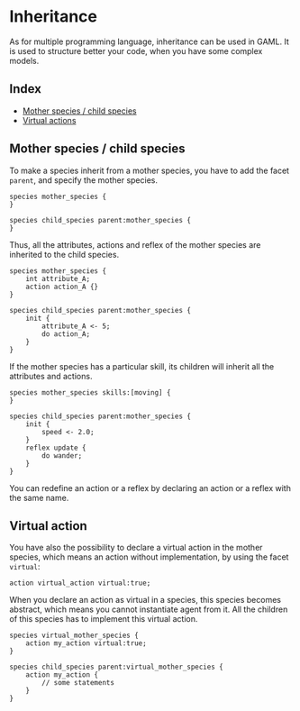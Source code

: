 [//]: # (startConcept|inheritance)
# Inheritance
[//]: # (keyword|concept_inheritance)

As for multiple programming language, inheritance can be used in GAML. It is used to structure better your code, when you have some complex models.

## Index

* [Mother species / child species](#mother-species-/-child-species)
* [Virtual actions](#virtual-actions)

## Mother species / child species

To make a species inherit from a mother species, you have to add the facet `parent`, and specify the mother species.

```
species mother_species {
}

species child_species parent:mother_species {
}
```

Thus, all the attributes, actions and reflex of the mother species are inherited to the child species.

```
species mother_species {
	int attribute_A;
	action action_A {}
}

species child_species parent:mother_species {
	init {
		attribute_A <- 5;
		do action_A;
	}
}
```

If the mother species has a particular skill, its children will inherit all the attributes and actions.

```
species mother_species skills:[moving] {
}

species child_species parent:mother_species {
	init {
		speed <- 2.0;
	}
	reflex update {
		do wander;
	}
}
```

You can redefine an action or a reflex by declaring an action or a reflex with the same name.

## Virtual action

You have also the possibility to declare a virtual action in the mother species, which means an action without implementation, by using the facet `virtual`:

```
action virtual_action virtual:true;
```

When you declare an action as virtual in a species, this species becomes abstract, which means you cannot instantiate agent from it. All the children of this species has to implement this virtual action.

```
species virtual_mother_species {
	action my_action virtual:true;
}

species child_species parent:virtual_mother_species {
	action my_action {
		// some statements
	}
}
```
[//]: # (endConcept|inheritance)